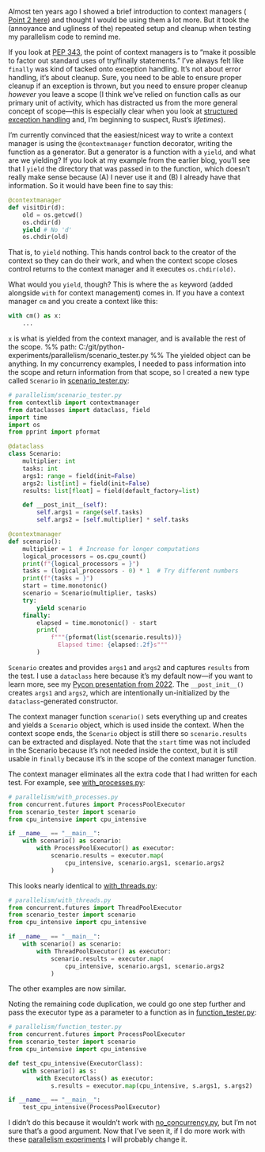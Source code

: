 Almost ten years ago I showed a brief introduction to context managers ( [Point 2 here](https://www.bruceeckel.com/2014/12/05/a-heaping-helping-of-python-goodness/)) and thought I would be using them a lot more. But it took the (annoyance and ugliness of the) repeated setup and cleanup when testing my parallelism code to remind me.

If you look at [PEP 343](https://peps.python.org/pep-0343/), the point of context managers is to “make it possible to factor out standard uses of try/finally statements.” I’ve always felt like `finally` was kind of tacked onto exception handling. It’s not about error handling, it’s about cleanup. Sure, you need to be able to ensure proper cleanup if an exception is thrown, but you need to ensure proper cleanup _however_ you leave a scope (I think we’ve relied on function calls as our primary unit of activity, which has distracted us from the more general concept of scope—this is especially clear when you look at [structured exception handling](https://vorpus.org/blog/notes-on-structured-concurrency-or-go-statement-considered-harmful/) and, I’m beginning to suspect, Rust’s _lifetimes_).

I’m currently convinced that the easiest/nicest way to write a context manager is using the `@contextmanager` function decorator, writing the function as a generator. But a generator is a function with a `yield`, and what are we yielding? If you look at my example from the earlier blog, you’ll see that I `yield` the directory that was passed in to the function, which doesn’t really make sense because (A) I never use it and (B) I already have that information. So it would have been fine to say this:

```python !
@contextmanager
def visitDir(d):
    old = os.getcwd()
    os.chdir(d)
    yield # No 'd'
    os.chdir(old)
```

That is, to `yield` nothing. This hands control back to the creator of the context so they can do their work, and when the context scope closes control returns to the context manager and it executes `os.chdir(old)`.

What would you `yield`, though? This is where the `as` keyword (added alongside `with` for context management) comes in. If you have a context manager `cm` and you create a context like this:

```python !
with cm() as x:
    ...
```

`x` is what is yielded from the context manager, and is available the rest of the scope.
%%
path: C:/git/python-experiments/parallelism/scenario_tester.py
%%
The yielded object can be anything. In my concurrency examples, I needed to pass information into the scope and return information from that scope, so I created a new type called `Scenario` in [scenario\_tester.py](https://github.com/BruceEckel/python-experiments/blob/main/parallelism/scenario_tester.py):

```python
# parallelism/scenario_tester.py
from contextlib import contextmanager
from dataclasses import dataclass, field
import time
import os
from pprint import pformat

@dataclass
class Scenario:
    multiplier: int
    tasks: int
    args1: range = field(init=False)
    args2: list[int] = field(init=False)
    results: list[float] = field(default_factory=list)

    def __post_init__(self):
        self.args1 = range(self.tasks)
        self.args2 = [self.multiplier] * self.tasks

@contextmanager
def scenario():
    multiplier = 1  # Increase for longer computations
    logical_processors = os.cpu_count()
    print(f"{logical_processors = }")
    tasks = (logical_processors - 0) * 1  # Try different numbers
    print(f"{tasks = }")
    start = time.monotonic()
    scenario = Scenario(multiplier, tasks)
    try:
        yield scenario
    finally:
        elapsed = time.monotonic() - start
        print(
            f"""{pformat(list(scenario.results))}
              Elapsed time: {elapsed:.2f}s"""
        )
```

`Scenario` creates and provides `args1` and `args2` and captures `results` from the test. I use a `dataclass` here because it’s my default now—if you want to learn more, see my [Pycon presentation from 2022](https://www.youtube.com/watch?v=w77Kjs5dEko&ab_channel=PyConUS). The `__post_init__()` creates `args1` and `args2`, which are intentionally un-initialized by the `dataclass`-generated constructor.

The context manager function `scenario()` sets everything up and creates and yields a `Scenario` object, which is used inside the context. When the context scope ends, the `Scenario` object is still there so `scenario.results` can be extracted and displayed. Note that the `start` time was not included in the Scenario because it’s not needed inside the context, but it is still usable in `finally` because it’s in the scope of the context manager function.

The context manager eliminates all the extra code that I had written for each test. For example, see [with\_processes.py](https://github.com/BruceEckel/python-experiments/blob/main/parallelism/with_processes.py):

```python
# parallelism/with_processes.py
from concurrent.futures import ProcessPoolExecutor
from scenario_tester import scenario
from cpu_intensive import cpu_intensive

if __name__ == "__main__":
    with scenario() as scenario:
        with ProcessPoolExecutor() as executor:
            scenario.results = executor.map(
                cpu_intensive, scenario.args1, scenario.args2
            )
```

This looks nearly identical to [with\_threads.py](https://github.com/BruceEckel/python-experiments/blob/main/parallelism/with_threads.py):

```python
# parallelism/with_threads.py
from concurrent.futures import ThreadPoolExecutor
from scenario_tester import scenario
from cpu_intensive import cpu_intensive

if __name__ == "__main__":
    with scenario() as scenario:
        with ThreadPoolExecutor() as executor:
            scenario.results = executor.map(
                cpu_intensive, scenario.args1, scenario.args2
            )
```

The other examples are now similar.

Noting the remaining code duplication, we could go one step further and pass the executor type as a parameter to a function as in [function\_tester.py](https://github.com/BruceEckel/python-experiments/blob/main/parallelism/function_tester.py):

```python
# parallelism/function_tester.py
from concurrent.futures import ProcessPoolExecutor
from scenario_tester import scenario
from cpu_intensive import cpu_intensive

def test_cpu_intensive(ExecutorClass):
    with scenario() as s:
        with ExecutorClass() as executor:
            s.results = executor.map(cpu_intensive, s.args1, s.args2)

if __name__ == "__main__":
    test_cpu_intensive(ProcessPoolExecutor)
```

I didn’t do this because it wouldn’t work with [no\_concurrency.py](https://github.com/BruceEckel/python-experiments/blob/main/parallelism/no_concurrency.py), but I’m not sure that’s a good argument. Now that I’ve seen it, if I do more work with these [parallelism experiments](https://github.com/BruceEckel/python-experiments/tree/main/parallelism) I will probably change it.

